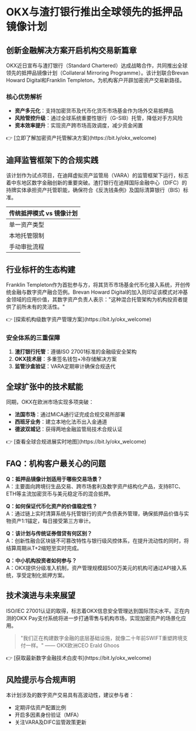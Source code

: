 # OKX与渣打银行推出全球领先的抵押品镜像计划  

## 创新金融解决方案开启机构交易新篇章  
OKX近日宣布与渣打银行（Standard Chartered）达成战略合作，共同推出全球领先的抵押品镜像计划（Collateral Mirroring Programme）。该计划联合Brevan Howard Digital和Franklin Templeton，为机构客户开辟加密资产交易新路径。  

### 核心优势解析  
- **资产多元化**：支持加密货币及代币化货币市场基金作为场外交易抵押品  
- **风险管控升级**：通过全球系统重要性银行（G-SIB）托管，降低对手方风险  
- **资本效率提升**：实现资产跨市场高效调度，减少资金闲置  

<div class="key-benefits">  
👉 [立即了解加密资产托管解决方案](https://bit.ly/okx_welcome)  
</div>  

## 迪拜监管框架下的合规实践  
该计划作为试点项目，在迪拜虚拟资产监管局（VARA）的监管框架下运行，标志着中东地区数字金融创新的重要突破。渣打银行在迪拜国际金融中心（DIFC）的持牌实体承担资产托管职能，确保符合《反洗钱条例》及国际清算银行（BIS）标准。  

| 传统抵押模式 vs 镜像计划 |  
|------------------------|  
| 单一资产类型           | 多元化数字资产组合 |  
| 本地托管限制           | 跨境资产无缝调度   |  
| 手动审批流程           | 智能合约自动执行   |  

## 行业标杆的生态构建  
Franklin Templeton作为首批参与方，将其货币市场基金代币化接入系统，开创传统金融与数字资产融合范例。Brevan Howard Digital的加入则印证该模式对冲基金领域的应用价值，其数字资产负责人表示："这种混合托管架构为机构投资者提供了前所未有的灵活性。"  

<div class="expert-insight">  
👉 [探索机构级数字资产管理方案](https://bit.ly/okx_welcome)  
</div>  

### 安全体系的三重保障  
1. **渣打银行托管**：遵循ISO 27001标准的金融级安全架构  
2. **OKX技术层**：多重签名钱包+冷存储解决方案  
3. **监管沙盒验证**：VARA定期审计确保合规迭代  

## 全球扩张中的技术赋能  
同期，OKX在欧洲市场实现多项突破：  
- **法国市场**：通过MiCA通行证完成合规交易所部署  
- **西班牙业务**：建立本地化法币出入金通道  
- **德波双城记**：获得两地金融监管局技术合规认证  

<div class="market-insight">  
👉 [查看全球合规进展实时地图](https://bit.ly/okx_welcome)  
</div>  

## FAQ：机构客户最关心的问题  

**Q：抵押品镜像计划适用于哪些交易场景？**  
A：主要面向跨境衍生品交易、跨市场套利及数字资产结构化产品，支持BTC、ETH等主流加密货币与美元稳定币的混合抵押。  

**Q：如何保证代币化资产的价值稳定性？**  
A：通过链上实时清算系统与托管银行的资产负债表外管理，确保抵押品价值与实物资产1:1锚定，每日接受第三方审计。  

**Q：该计划与传统证券借贷有何区别？**  
A：创新性融合区块链不可篡改特性与银行级风控体系，在提升流动性的同时，将结算周期从T+2缩短至实时完成。  

**Q：中小机构投资者如何参与？**  
A：OKX提供分级准入机制，资产管理规模超500万美元的机构可通过API接入系统，享受定制化抵押方案。  

## 技术演进与未来展望  
ISO/IEC 27001认证的取得，标志着OKX信息安全管理达到国际顶尖水平。正在内测的OKX Pay支付系统将进一步打通零售与机构市场，实现加密资产的场景化应用。  

> "我们正在构建数字金融的底层基础设施，就像二十年前SWIFT重塑跨境支付一样。" —— OKX欧洲CEO Erald Ghoos  

<div class="future-perspective">  
👉 [获取最新数字金融技术白皮书](https://bit.ly/okx_welcome)  
</div>  

## 风险提示与合规声明  
本计划涉及的数字资产交易具有高波动性，建议参与者：  
- 定期评估资产配置比例  
- 开启多因素身份验证（MFA）  
- 关注VARA及DIFC监管政策更新  

